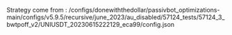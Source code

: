 Strategy come from : /configs/donewiththedollar/passivbot_optimizations-main/configs/v5.9.5/recursive/june_2023/au_disabled/57124_tests/57124_3_bwtpoff_v2/UNIUSDT_20230615222129_eca99/config.json
